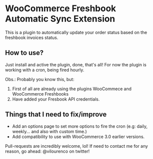 # WooCommerce Freshbook Automatic Sync Extension

This is a plugin to automatically update your order status based on the freshbook invoices status.

## How to use?

Just install and active the plugin, done, that's all!
For now the plugin is working with a cron, being fired hourly.

Obs.: Probably you know this, but:
1. First of all are already using the plugins WooCommece and WooCommerce Freshbooks
2. Have added your Fresbook API credentials.

## Things that I need to fix/improve

* Add an options page to set more options to fire the cron (e.g: daily, weekly... and also with custom time.)
* Add compatibility to use with WooCommerce 3.0 earlier versions.

Pull-requests are incredibly welcome, lol!
If need to contact me for any reason, go ahead: @vilourenco on twitter!

